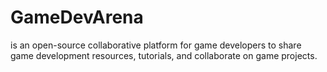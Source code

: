 # GameDevArena
is an open-source collaborative platform for game developers to share game development resources, tutorials, and collaborate on game projects. 
